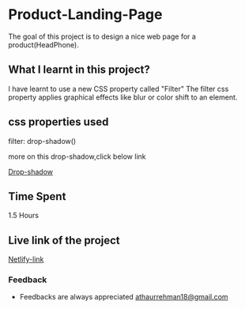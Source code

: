 # Product-Landing-Page
The goal of this project is to design a nice web page for a product(HeadPhone).

## What I learnt in this project?
I have learnt to use a new CSS property called "Filter"
The filter css property applies graphical effects like blur or color shift to an element.

## css properties used
filter: drop-shadow()

more on this drop-shadow,click below link

[Drop-shadow](https://developer.mozilla.org/en-US/docs/Web/CSS/filter-function/drop-shadow)

## Time Spent
   1.5 Hours

 ## Live link of the project
 [Netlify-link](https://homepage-landing-websites.netlify.app)  

 ### Feedback

 - Feedbacks are always appreciated athaurrehman18@gmail.com